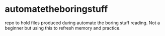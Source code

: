 # automatetheboringstuff

repo to hold files produced during automate the boring stuff reading. Not a beginner but using this to refresh memory and practice.